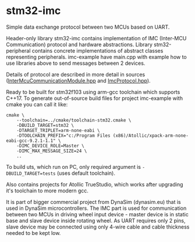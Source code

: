 # stm32-imc
Simple data exchange protocol between two MCUs based on UART.

Header-only library stm32-imc contains implementation of IMC (Inter-MCU Communication) protocol and hardware abstractions.
Library stm32-peripheral contains concrete implementations of abstract classes representing peripherals.
imc-example have main.cpp with example how to use libraries above to send messages between 2 devices.

Details of protocol are described in more detail in sources
([InterMcuCommunicationModule.hpp](stm32-imc/include/imc/InterMcuCommunicationModule.hpp) and [ImcProtocol.hpp](stm32-imc/include/imc/ImcProtocol.hpp)).

Ready to be built for stm32f103 using arm-gcc toolchain which supports C++17.
To generate out-of-source build files for project imc-example with cmake you can call it like:
```
cmake \
    --toolchain=../cmake/toolchain-stm32.cmake \
    -DBUILD_TARGET=stm32 \
    -DTARGET_TRIPLET=arm-none-eabi \
    -DTOOLCHAIN_PREFIX="c:/Program Files (x86)/Atollic/xpack-arm-none-eabi-gcc-9.2.1-1.1" \
    -DIMC_DEVICE_ROLE=Master \
    -DIMC_MAX_MESSAGE_SIZE=24 \
    ..
```
To build uts, which run on PC, only required argument is `-DBUILD_TARGET=tests` (uses default toolchain).

Also contains projects for Atollic TrueStudio, which works after upgrading it's toolchain to more modern gcc.

It is part of bigger commercial project from DynaSim (dynasim.eu) that is used in DynaSim microcontrollers.
The IMC part is used for communication between two MCUs in driving wheel input device -
master device is in static base and slave device inside rotating wheel. As UART requires only 2 pins,
slave device may be connected using only 4-wire cable and cable thickness needed to be kept low.

